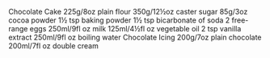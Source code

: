 Chocolate Cake
225g/8oz plain flour
350g/12½oz caster sugar
85g/3oz cocoa powder
1½ tsp baking powder
1½ tsp bicarbonate of soda
2 free-range eggs
250ml/9fl oz milk
125ml/4½fl oz vegetable oil
2 tsp vanilla extract
250ml/9fl oz boiling water
Chocolate Icing
200g/7oz plain chocolate
200ml/7fl oz double cream